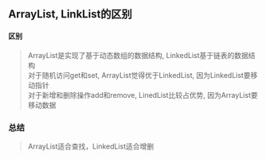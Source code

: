 ## ArrayList, LinkList的区别

#### 区别
> ArrayList是实现了基于动态数组的数据结构, LinkedList基于链表的数据结构 <br />
> 对于随机访问get和set, ArrayList觉得优于LinkedList, 因为LinkedList要移动指针 <br />
> 对于新增和删除操作add和remove, LinedList比较占优势, 因为ArrayList要移动数据 <br />

### 总结
> ArrayList适合查找，LinkedList适合增删
